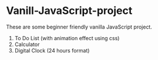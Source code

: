 # Vanill-JavaScript-project

These are some beginner friendly vanilla JavaScript project.
1. To Do List (with animation effect using css)
2. Calculator
3. Digital Clock (24 hours format)
